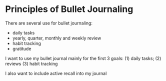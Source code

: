 # Principles of Bullet Journaling

There are several use for bullet journaling:

- daily tasks
- yearly, quarter, monthly and weekly review
- habit tracking
- gratitude

I want to use my bullet journal mainly for the first 3 goals: (1) daily tasks; 
(2) reviews (3) habit tracking

I also want to include active recall into my journal



